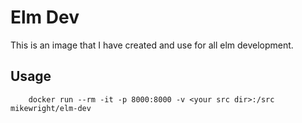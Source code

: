 Elm Dev
===============================================================

This is an image that I have created and use for all elm development.  

## Usage

        docker run --rm -it -p 8000:8000 -v <your src dir>:/src mikewright/elm-dev 


